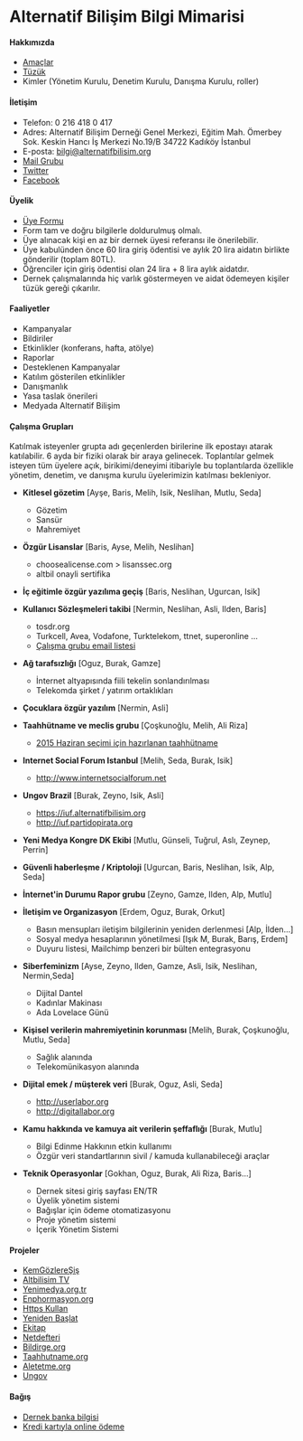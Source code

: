 # Alternatif Bilişim Bilgi Mimarisi

#### Hakkımızda
  - [Amaçlar](https://www.alternatifbilisim.org/wiki/Ama%C3%A7lar)
  - [Tüzük](https://www.alternatifbilisim.org/wiki/Alternatif_Bili%C5%9Fim_Derne%C4%9Fi_T%C3%BCz%C3%BC%C4%9F%C3%BC)
  - Kimler (Yönetim Kurulu, Denetim Kurulu, Danışma Kurulu, roller)

#### İletişim
  - Telefon: 0 216 418 0 417
  - Adres: Alternatif Bilişim Derneği Genel Merkezi, Eğitim Mah. Ömerbey Sok. Keskin Hancı İş Merkezi No.19/B 34722 Kadıköy İstanbul
  - E-posta: bilgi@alternatifbilisim.org
  - [Mail Grubu](http://liste.alternatifbilisim.org/listinfo/ab)
  - [Twitter](https://twitter.com/altbilisim)
  - [Facebook](https://www.facebook.com/AltBilisim)

#### Üyelik
  - [Üye Formu](https://alternatifbilisim.org/files/uyelik_formu.pdf)
  - Form tam ve doğru bilgilerle doldurulmuş olmalı.
  - Üye alınacak kişi en az bir dernek üyesi referansı ile önerilebilir.
  - Üye kabulünden önce 60 lira giriş ödentisi ve aylık 20 lira aidatın birlikte gönderilir (toplam 80TL).
  - Öğrenciler için giriş ödentisi olan 24 lira + 8 lira aylık aidatdır.
  - Dernek çalışmalarında hiç varlık göstermeyen ve aidat ödemeyen kişiler tüzük gereği çıkarılır.

#### Faaliyetler
  - Kampanyalar
  - Bildiriler
  - Etkinlikler (konferans, hafta, atölye)
  - Raporlar
  - Desteklenen Kampanyalar
  - Katılım gösterilen etkinlikler
  - Danışmanlık
  - Yasa taslak önerileri
  - Medyada Alternatif Bilişim

#### Çalışma Grupları

Katılmak isteyenler grupta adı geçenlerden birilerine ilk epostayı atarak katılabilir.
6 ayda bir fiziki olarak bir araya gelinecek.
Toplantılar gelmek isteyen tüm üyelere açık, birikimi/deneyimi itibariyle bu toplantılarda özellikle yönetim, denetim, ve danışma kurulu üyelerimizin katılması bekleniyor.

  - **Kitlesel gözetim** [Ayşe, Baris, Melih, Isik, Neslihan, Mutlu, Seda]
    - Gözetim
    - Sansür
    - Mahremiyet

  - **Özgür Lisanslar** [Baris, Ayse, Melih, Neslihan]
    - choosealicense.com > lisanssec.org
    - altbil onayli sertifika

  - **İç eğitimle özgür yazılıma geçiş** [Baris, Neslihan, Ugurcan, Isik]

  - **Kullanıcı Sözleşmeleri takibi** [Nermin, Neslihan, Asli, Ilden, Baris]
    - tosdr.org
    - Turkcell, Avea, Vodafone, Turktelekom, ttnet, superonline ...
    - [Çalışma grubu email listesi](https://liste.alternatifbilisim.org/listinfo/tosdr-tr)

  - **Ağ tarafsızlığı** [Oguz, Burak, Gamze]
    - İnternet altyapısında fiili tekelin sonlandırılması
    - Telekomda şirket / yatırım ortaklıkları

  - **Çocuklara özgür yazılım** [Nermin, Asli]

  - **Taahhütname ve meclis grubu** [Çoşkunoğlu, Melih, Ali Riza]
    - [2015 Haziran seçimi için hazırlanan taahhütname](https://github.com/AlternatifBilisim/altbil/blob/master/taahhutname.md)

  - **Internet Social Forum Istanbul** [Melih, Seda, Burak, Isik]
    - http://www.internetsocialforum.net

  - **Ungov Brazil** [Burak, Zeyno, Isik, Asli]
    - https://iuf.alternatifbilisim.org
    - http://iuf.partidopirata.org

  - **Yeni Medya Kongre DK Ekibi** [Mutlu, Günseli, Tuğrul, Aslı, Zeynep, Perrin]

  - **Güvenli haberleşme / Kriptoloji** [Ugurcan, Baris, Neslihan, Isik, Alp, Seda]

  - **İnternet'in Durumu Rapor grubu** [Zeyno, Gamze, Ilden, Alp, Mutlu]

  - **İletişim ve Organizasyon** [Erdem, Oguz, Burak, Orkut]
    - Basın mensupları iletişim bilgilerinin yeniden derlenmesi [Alp, İlden...]
    - Sosyal medya hesaplarının yönetilmesi [Işık M, Burak, Barış, Erdem]
    - Duyuru listesi, Mailchimp benzeri bir bülten entegrasyonu

  - **Siberfeminizm** [Ayse, Zeyno, Ilden, Gamze, Asli, Isik, Neslihan, Nermin,Seda]
    - Dijital Dantel
    - Kadınlar Makinası
    - Ada Lovelace Günü

  - **Kişisel verilerin mahremiyetinin korunması** [Melih, Burak, Çoşkunoğlu, Mutlu, Seda]
    - Sağlık alanında
    - Telekomünikasyon alanında

  - **Dijital emek / müşterek veri** [Burak, Oguz, Asli, Seda]
    - http://userlabor.org
    - http://digitallabor.org

  - **Kamu hakkında ve kamuya ait verilerin şeffaflığı** [Burak, Mutlu]
    - Bilgi Edinme Hakkının etkin kullanımı
    - Özgür veri standartlarının sivil / kamuda kullanabileceği araçlar

  - **Teknik Operasyonlar** [Gokhan, Oguz, Burak, Ali Riza, Baris...]
    - Dernek sitesi giriş sayfası EN/TR
    - Üyelik yönetim sistemi
    - Bağışlar için ödeme otomatizasyonu
    - Proje yönetim sistemi
    - İçerik Yönetim Sistemi

#### Projeler
  - [KemGözlereŞiş](https://kemgozleresis.org.tr)
  - [Altbilisim TV](tv.alternatifbilsim.org)
  - [Yenimedya.org.tr](http://yenimedya.org.tr)
  - [Enphormasyon.org](http://enphormasyon.org)
  - [Https Kullan](https://httpskullan.org)
  - [Yeniden Başlat](https://yenidenbaslat.org)
  - [Ekitap](http://ekitap.alternatifbilsim.org)
  - [Netdefteri](netdefteri.alternatifbilisim.org)
  - [Bildirge.org](http://bildirge.org)
  - [Taahhutname.org](#)
  - [Aletetme.org](http://aletetme.org)
  - [Ungov](https://iuf.alternatifbilsim.org)

#### Bağış
  - [Dernek banka bilgisi](https://www.alternatifbilisim.org/wiki/Banka_Hesap_Bilgileri)
  - [Kredi kartıyla online ödeme](https://odeme.alternatifbilisim.org/)
